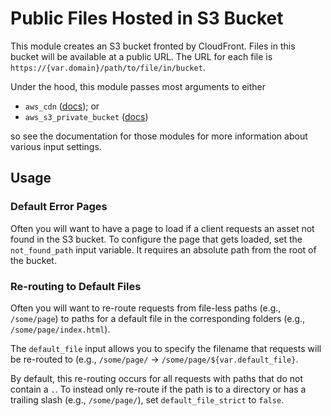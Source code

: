 # Public Files Hosted in S3 Bucket

This module creates an S3 bucket fronted by CloudFront. Files in this bucket will be available at a
public URL. The URL for each file is `https://{var.domain}/path/to/file/in/bucket`.

Under the hood, this module passes most arguments to either

- `aws_cdn` ([docs](/main/reference/infrastructure-modules/submodule/aws/aws_cdn)); or
- `aws_s3_private_bucket` ([docs](/main/reference/infrastructure-modules/submodule/aws/aws_s3_private_bucket))

so see the documentation for those modules for more information about various input settings.

## Usage

### Default Error Pages

Often you will want to have a page to load if a client requests an asset not found in the S3 bucket. To configure
the page that gets loaded, set the `not_found_path` input variable. It requires an absolute path from the root of the bucket.

### Re-routing to Default Files

Often you will want to re-route requests from file-less paths
(e.g., `/some/page`) to paths for a default file in the corresponding folders (e.g., `/some/page/index.html`).

The `default_file` input allows you to specify the filename that requests will be re-routed to (e.g., `/some/page/` -> `/some/page/${var.default_file}`.

By default, this re-routing occurs for all requests with paths that do not contain a `.`.
To instead only re-route if the path is to a directory or has a trailing slash (e.g., `/some/page/`),
set `default_file_strict` to `false`.

